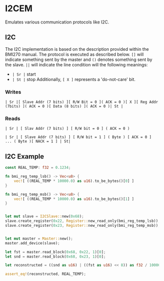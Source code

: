 # I2CEM
Emulates various communication protocols like I2C.

## I2C
The I2C implementation is based on the description provided within the BMI270 manual. The protocol is executed as described below. `[]` will indicate something sent by the master and `()` denotes something sent by the slave. `||` will indicate the line condition will the following meanings:
- `| Sr |` start
- `| St |` stop
Additionally, `[ X ]` represents a 'do-not-care' bit.

### Writes
```
| Sr |[ Slave Addr (7 bits) ][ R/W Bit = 0 ]( ACK = 0 )[ X ][ Reg Addr (7bits) ]( ACK = 0 )[ Data (8 bits) ]( ACK = 0 )| St |
```

### Reads
```
| Sr | [ Slav Addr (7 bits) ] [ R/W bit = 0 ] ( ACK = 0 )

| Sr | [ Slave Addr (7 bits) ] [ R/W bit = 1 ] ( Byte ) [ ACK = 0 ] ... ( Byte )[ NACK = 1 ] | St|
```


## I2C Example
```rust
const REAL_TEMP: f32 = 0.1234;

fn bmi_reg_temp_lsb() -> Vec<u8> {
    vec![ ((REAL_TEMP * 10000.0) as u16).to_be_bytes()[0] ]
}

fn bmi_reg_temp_msb() -> Vec<u8> {
    vec![ ((REAL_TEMP * 10000.0) as u16).to_be_bytes()[1] ]
}


let mut slave = I2CSlave::new(0x68);
slave.create_register(0x22, Register::new_read_only(bmi_reg_temp_lsb));
slave.create_register(0x23, Register::new_read_only(bmi_reg_temp_msb));


let mut master = Master::new();
master.add_device(slave);

let fst = master.read_block(0x68, 0x22, 1)[0];
let snd = master.read_block(0x68, 0x23, 1)[0];

let reconstructed = ((snd as u16) | ((fst as u16) << 8)) as f32 / 10000.0;

assert_eq!(reconstructed, REAL_TEMP);

```